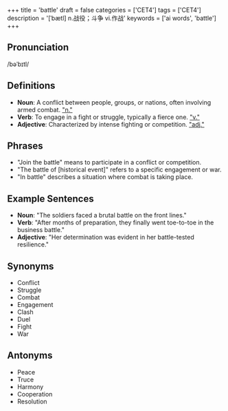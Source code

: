 +++
title = 'battle'
draft = false
categories = ['CET4']
tags = ['CET4']
description = '[ˈbætl] n.战役；斗争 vi.作战'
keywords = ['ai words', 'battle']
+++

## Pronunciation
/bəˈbɪtl/

## Definitions
- **Noun**: A conflict between people, groups, or nations, often involving armed combat. ["n."](https://www.merriam-webster.com/dictionary/battle)
- **Verb**: To engage in a fight or struggle, typically a fierce one. ["v."](https://www.merriam-webster.com/dictionary/battle)
- **Adjective**: Characterized by intense fighting or competition. ["adj."](https://www.merriam-webster.com/dictionary/battle)

## Phrases
- "Join the battle" means to participate in a conflict or competition.
- "The battle of [historical event]" refers to a specific engagement or war.
- "In battle" describes a situation where combat is taking place.

## Example Sentences
- **Noun**: "The soldiers faced a brutal battle on the front lines."
- **Verb**: "After months of preparation, they finally went toe-to-toe in the business battle."
- **Adjective**: "Her determination was evident in her battle-tested resilience."

## Synonyms
- Conflict
- Struggle
- Combat
- Engagement
- Clash
- Duel
- Fight
- War

## Antonyms
- Peace
- Truce
- Harmony
- Cooperation
- Resolution
